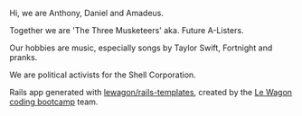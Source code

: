 Hi, we are Anthony, Daniel and Amadeus.

Together we are 'The Three Musketeers' aka. Future A-Listers.

Our hobbies are music, especially songs by Taylor Swift, Fortnight and pranks.

We are political activists for the Shell Corporation.

Rails app generated with [lewagon/rails-templates](https://github.com/lewagon/rails-templates), created by the [Le Wagon coding bootcamp](https://www.lewagon.com) team.
